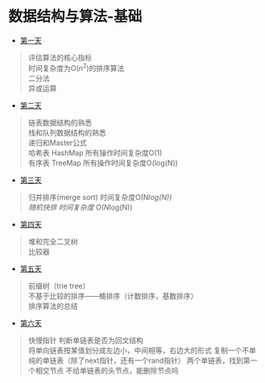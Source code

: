 # 数据结构与算法-基础

- [第一天](数据结构与算法/基础班/第一天/)
> 评估算法的核心指标   
> 时间复杂度为O(n<sup>2</sup>)的排序算法   
> 二分法   
> 异或运算

- [第二天](数据结构与算法/基础班/第二天/)
> 链表数据结构的熟悉    
> 栈和队列数据结构的熟悉    
> 递归和Master公式    
> 哈希表 HashMap 所有操作时间复杂度O(1)   
> 有序表 TreeMap 所有操作时间复杂度O(log(N))   

- [第三天](数据结构与算法/基础班/第三天/)
> 归并排序(merge sort) 时间复杂度O(N*log(N))     
> 随机快排 时间复杂度 O(N*log(N))     

- [第四天](数据结构与算法/基础班/第四天/)
> 堆和完全二叉树    
> 比较器   

- [第五天](数据结构与算法/基础班/第五天/)
> 前缀树（trie tree）   
> 不基于比较的排序——桶排序（计数排序，基数排序）   
> 排序算法的总结   

- [第六天](数据结构与算法/基础班/第六天/)
> 快慢指针
> 判断单链表是否为回文结构   
> 将单向链表按某值划分成左边小，中间相等，右边大的形式
> 复制一个不单纯的单链表（除了next指针，还有一个rand指针）
> 两个单链表，找到第一个相交节点
> 不给单链表的头节点，能删除节点吗